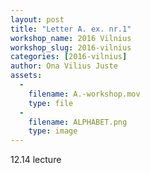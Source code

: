 ```yaml
---
layout: post
title: "Letter A. ex. nr.1"
workshop_name: 2016 Vilnius
workshop_slug: 2016-vilnius
categories: [2016-vilnius]
author: Ona Vilius Juste 
assets:
  -
    filename: A.-workshop.mov
    type: file
  -
    filename: ALPHABET.png
    type: image
---
```

12.14 lecture
